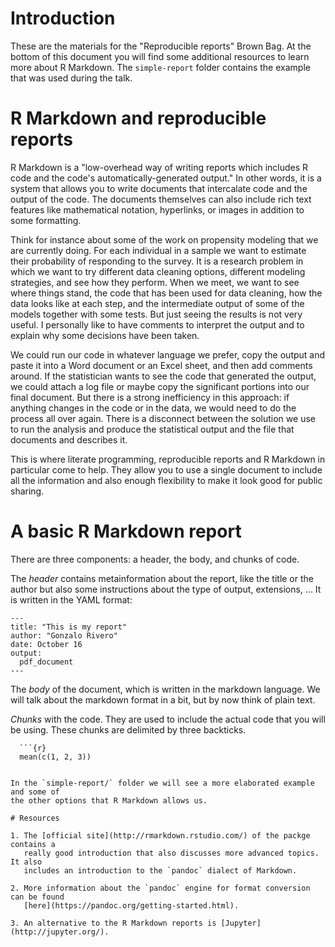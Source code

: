 # Introduction

These are the materials for the "Reproducible reports" Brown Bag. At the bottom
of this document you will find some additional resources to learn more about R
Markdown. The `simple-report` folder contains the example that was used during
the talk. 

# R Markdown and reproducible reports

R Markdown is a "low-overhead way of writing reports which includes R code and
the code's automatically-generated output." In other words, it is a system that
allows you to write documents that intercalate code and the output of the code.
The documents themselves can also include rich text features like mathematical
notation, hyperlinks, or images in addition to some formatting.

Think for instance about some of the work on propensity modeling that we are
currently doing. For each individual in a sample we want to estimate their
probability of responding to the survey. It is a research problem in which we
want to try different data cleaning options, different modeling strategies, and
see how they perform. When we meet, we want to see where things stand, the code
that has been used for data cleaning, how the data looks like at each step, and
the intermediate output of some of the models together with some tests. But just
seeing the results is not very useful. I personally like to have comments to
interpret the output and to explain why some decisions have been taken.


We could run our code in whatever language we prefer, copy the output and paste
it into a Word document or an Excel sheet, and then add comments around. If the
statistician wants to see the code that generated the output, we could attach a
log file or maybe copy the significant portions into our final document. But
there is a strong inefficiency in this approach: if anything changes in the code
or in the data, we would need to do the process all over again. There is a
disconnect between the solution we use to run the analysis and produce the
statistical output and the file that documents and describes it.

This is where literate programming, reproducible reports and R Markdown in
particular come to help. They allow you to use a single document to include all
the information and also enough flexibility to make it look good for public
sharing. 

# A basic R Markdown report

There are three components: a header, the body, and chunks of code. 

The _header_ contains metainformation about the report, like the title or the
author but also some instructions about the type of output, extensions, ... It
is written in the YAML format: 

```
---
title: "This is my report"
author: "Gonzalo Rivero"
date: October 16
output:
  pdf_document
---
```

The _body_ of the document, which is written in the markdown language. We will
talk about the markdown format in a bit, but by now think of plain text.

_Chunks_ with the code. They are used to include the actual code that you will
be using. These chunks are delimited by three backticks. 

```
  ```{r}
  mean(c(1, 2, 3))
  ```
```

In the `simple-report/` folder we will see a more elaborated example and some of
the other options that R Markdown allows us. 

# Resources

1. The [official site](http://rmarkdown.rstudio.com/) of the packge contains a
   really good introduction that also discusses more advanced topics. It also
   includes an introduction to the `pandoc` dialect of Markdown.

2. More information about the `pandoc` engine for format conversion can be found
   [here](https://pandoc.org/getting-started.html).

3. An alternative to the R Markdown reports is [Jupyter](http://jupyter.org/). 
